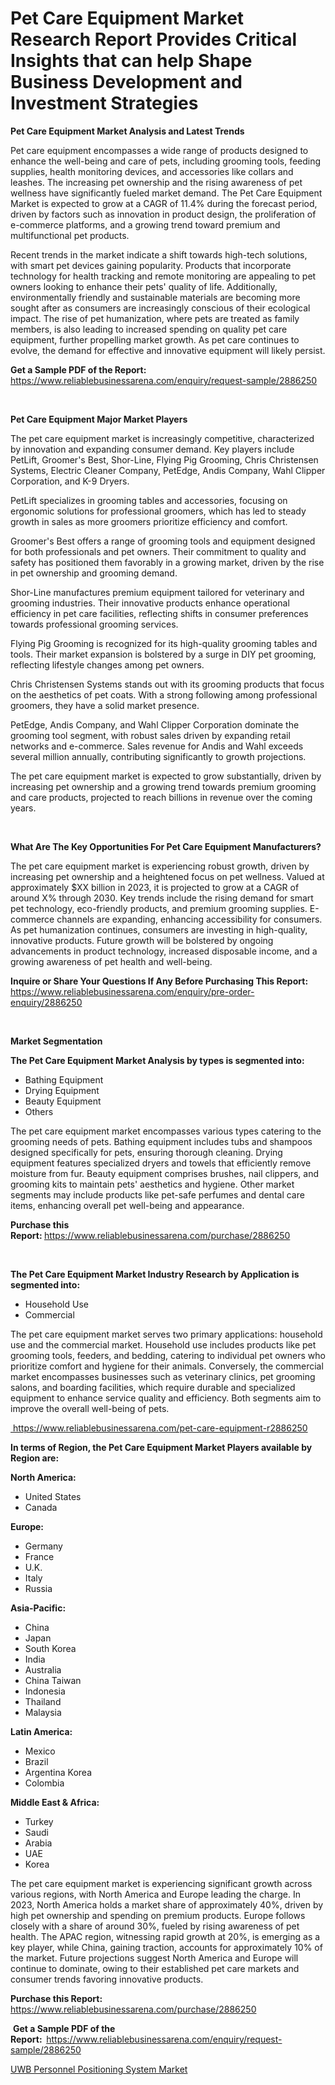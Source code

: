 <p><h1>Pet Care Equipment Market Research Report Provides Critical Insights that can help Shape Business Development and Investment Strategies</h1></p><p><strong>Pet Care Equipment Market Analysis and Latest Trends</strong></p>
<p><p>Pet care equipment encompasses a wide range of products designed to enhance the well-being and care of pets, including grooming tools, feeding supplies, health monitoring devices, and accessories like collars and leashes. The increasing pet ownership and the rising awareness of pet wellness have significantly fueled market demand. The Pet Care Equipment Market is expected to grow at a CAGR of 11.4% during the forecast period, driven by factors such as innovation in product design, the proliferation of e-commerce platforms, and a growing trend toward premium and multifunctional pet products.</p><p>Recent trends in the market indicate a shift towards high-tech solutions, with smart pet devices gaining popularity. Products that incorporate technology for health tracking and remote monitoring are appealing to pet owners looking to enhance their pets' quality of life. Additionally, environmentally friendly and sustainable materials are becoming more sought after as consumers are increasingly conscious of their ecological impact. The rise of pet humanization, where pets are treated as family members, is also leading to increased spending on quality pet care equipment, further propelling market growth. As pet care continues to evolve, the demand for effective and innovative equipment will likely persist.</p></p>
<p><strong>Get a Sample PDF of the Report:&nbsp;</strong> <a href="https://www.reliablebusinessarena.com/enquiry/request-sample/2886250?utm_campaign=3354&utm_medium=2&utm_source=Github&utm_content=ia&utm_term=13032025&utm_id=pet-care-equipment">https://www.reliablebusinessarena.com/enquiry/request-sample/2886250</a></p>
<p>&nbsp;</p>
<p><strong>Pet Care Equipment Major Market Players</strong></p>
<p><p>The pet care equipment market is increasingly competitive, characterized by innovation and expanding consumer demand. Key players include PetLift, Groomer's Best, Shor-Line, Flying Pig Grooming, Chris Christensen Systems, Electric Cleaner Company, PetEdge, Andis Company, Wahl Clipper Corporation, and K-9 Dryers. </p><p>PetLift specializes in grooming tables and accessories, focusing on ergonomic solutions for professional groomers, which has led to steady growth in sales as more groomers prioritize efficiency and comfort. </p><p>Groomer's Best offers a range of grooming tools and equipment designed for both professionals and pet owners. Their commitment to quality and safety has positioned them favorably in a growing market, driven by the rise in pet ownership and grooming demand.</p><p>Shor-Line manufactures premium equipment tailored for veterinary and grooming industries. Their innovative products enhance operational efficiency in pet care facilities, reflecting shifts in consumer preferences towards professional grooming services.</p><p>Flying Pig Grooming is recognized for its high-quality grooming tables and tools. Their market expansion is bolstered by a surge in DIY pet grooming, reflecting lifestyle changes among pet owners.</p><p>Chris Christensen Systems stands out with its grooming products that focus on the aesthetics of pet coats. With a strong following among professional groomers, they have a solid market presence.</p><p>PetEdge, Andis Company, and Wahl Clipper Corporation dominate the grooming tool segment, with robust sales driven by expanding retail networks and e-commerce. Sales revenue for Andis and Wahl exceeds several million annually, contributing significantly to growth projections.</p><p>The pet care equipment market is expected to grow substantially, driven by increasing pet ownership and a growing trend towards premium grooming and care products, projected to reach billions in revenue over the coming years.</p></p>
<p>&nbsp;</p>
<p><strong>What Are The Key Opportunities For Pet Care Equipment Manufacturers?</strong></p>
<p><p>The pet care equipment market is experiencing robust growth, driven by increasing pet ownership and a heightened focus on pet wellness. Valued at approximately $XX billion in 2023, it is projected to grow at a CAGR of around X% through 2030. Key trends include the rising demand for smart pet technology, eco-friendly products, and premium grooming supplies. E-commerce channels are expanding, enhancing accessibility for consumers. As pet humanization continues, consumers are investing in high-quality, innovative products. Future growth will be bolstered by ongoing advancements in product technology, increased disposable income, and a growing awareness of pet health and well-being.</p></p>
<p><strong>Inquire or Share Your Questions If Any Before Purchasing This Report:</strong> <a href="https://www.reliablebusinessarena.com/enquiry/pre-order-enquiry/2886250?utm_campaign=3354&utm_medium=2&utm_source=Github&utm_content=ia&utm_term=13032025&utm_id=pet-care-equipment">https://www.reliablebusinessarena.com/enquiry/pre-order-enquiry/2886250</a></p>
<p>&nbsp;</p>
<p><strong>Market Segmentation</strong></p>
<p><strong>The Pet Care Equipment Market Analysis by types is segmented into:</strong></p>
<p><ul><li>Bathing Equipment</li><li>Drying Equipment</li><li>Beauty Equipment</li><li>Others</li></ul></p>
<p><p>The pet care equipment market encompasses various types catering to the grooming needs of pets. Bathing equipment includes tubs and shampoos designed specifically for pets, ensuring thorough cleaning. Drying equipment features specialized dryers and towels that efficiently remove moisture from fur. Beauty equipment comprises brushes, nail clippers, and grooming kits to maintain pets' aesthetics and hygiene. Other market segments may include products like pet-safe perfumes and dental care items, enhancing overall pet well-being and appearance.</p></p>
<p><strong>Purchase this Report:&nbsp;</strong><a href="https://www.reliablebusinessarena.com/purchase/2886250?utm_campaign=3354&utm_medium=2&utm_source=Github&utm_content=ia&utm_term=13032025&utm_id=pet-care-equipment">https://www.reliablebusinessarena.com/purchase/2886250</a></p>
<p>&nbsp;</p>
<p><strong>The Pet Care Equipment Market Industry Research by Application is segmented into:</strong></p>
<p><ul><li>Household Use</li><li>Commercial</li></ul></p>
<p><p>The pet care equipment market serves two primary applications: household use and the commercial market. Household use includes products like pet grooming tools, feeders, and bedding, catering to individual pet owners who prioritize comfort and hygiene for their animals. Conversely, the commercial market encompasses businesses such as veterinary clinics, pet grooming salons, and boarding facilities, which require durable and specialized equipment to enhance service quality and efficiency. Both segments aim to improve the overall well-being of pets.</p></p>
<p><a href="https://www.reliablebusinessarena.com/pet-care-equipment-r2886250?utm_campaign=3354&utm_medium=2&utm_source=Github&utm_content=ia&utm_term=13032025&utm_id=pet-care-equipment">&nbsp;https://www.reliablebusinessarena.com/pet-care-equipment-r2886250</a></p>
<p><strong>In terms of Region, the Pet Care Equipment Market Players available by Region are:</strong></p>
<p>
    <p> <strong> North America: </strong>
        <ul>
            <li>United States</li>
            <li>Canada</li>
        </ul>
        </p> 
    <p> <strong> Europe: </strong>
        <ul>
            <li>Germany</li>
            <li>France</li>
            <li>U.K.</li>
            <li>Italy</li>
            <li>Russia</li>
        </ul>
        </p> 
    <p> <strong> Asia-Pacific: </strong>
        <ul>
            <li>China</li>
            <li>Japan</li>
            <li>South Korea</li>
            <li>India</li>
            <li>Australia</li>
            <li>China Taiwan</li>
            <li>Indonesia</li>
            <li>Thailand</li>
            <li>Malaysia</li>
        </ul>
        </p> 
    <p> <strong> Latin America: </strong>
        <ul>
            <li>Mexico</li>
            <li>Brazil</li>
            <li>Argentina Korea</li>
            <li>Colombia</li>
        </ul>
        </p> 
    <p> <strong> Middle East & Africa: </strong>
        <ul>
            <li>Turkey</li>
            <li>Saudi</li>
            <li>Arabia</li>
            <li>UAE</li>
            <li>Korea</li>
        </ul>
    </p>
    </p>
<p><p>The pet care equipment market is experiencing significant growth across various regions, with North America and Europe leading the charge. In 2023, North America holds a market share of approximately 40%, driven by high pet ownership and spending on premium products. Europe follows closely with a share of around 30%, fueled by rising awareness of pet health. The APAC region, witnessing rapid growth at 20%, is emerging as a key player, while China, gaining traction, accounts for approximately 10% of the market. Future projections suggest North America and Europe will continue to dominate, owing to their established pet care markets and consumer trends favoring innovative products.</p></p>
<p><strong>Purchase this Report: </strong><a href="https://www.reliablebusinessarena.com/purchase/2886250?utm_campaign=3354&utm_medium=2&utm_source=Github&utm_content=ia&utm_term=13032025&utm_id=pet-care-equipment">https://www.reliablebusinessarena.com/purchase/2886250</a></p>
<p>&nbsp;<strong>Get a Sample PDF of the Report:&nbsp;&nbsp;</strong><a href="https://www.reliablebusinessarena.com/enquiry/request-sample/2886250?utm_campaign=3354&utm_medium=2&utm_source=Github&utm_content=ia&utm_term=13032025&utm_id=pet-care-equipment">https://www.reliablebusinessarena.com/enquiry/request-sample/2886250</a></p>
<p><strong></strong></p>
<p><p><a href="https://github.com/lindaopodray/Market-Research-Report-List-1/blob/main/uwb-personnel-positioning-system-market.md?utm_campaign=3354&utm_medium=2&utm_source=Github&utm_content=ia&utm_term=13032025&utm_id=pet-care-equipment">UWB Personnel Positioning System Market</a></p></p>